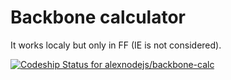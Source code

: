 Backbone calculator
===================

It works localy but only in FF (IE is not considered).

[ ![Codeship Status for alexnodejs/backbone-calc](https://www.codeship.io/projects/b7aa7a20-e564-0131-e6bd-3ae90a6b4888/status)](https://www.codeship.io/projects/25742)
